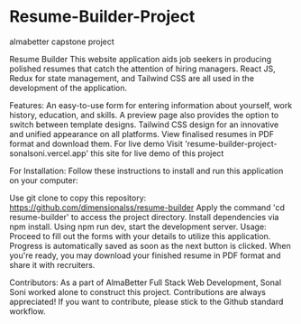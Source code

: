 # Resume-Builder-Project
 almabetter capstone project

Resume Builder
This website application aids job seekers in producing polished resumes that catch the attention of hiring managers. React JS, Redux for state management, and Tailwind CSS are all used in the development of the application.

Features:
An easy-to-use form for entering information about yourself, work history, education, and skills.
A preview page also provides the option to switch between template designs.
Tailwind CSS design for an innovative and unified appearance on all platforms.
View finalised resumes in PDF format and download them.
For live demo
Visit 'resume-builder-project-sonalsoni.vercel.app' this site for live demo of this project

For Installation:
Follow these instructions to install and run this application on your computer:

Use git clone to copy this repository: https://github.com/dimensionalss/resume-builder
Apply the command 'cd resume-builder' to access the project directory.
Install dependencies via npm install.
Using npm run dev, start the development server.
Usage:
Proceed to fill out the forms with your details to utilize this application. Progress is automatically saved as soon as the next button is clicked. When you're ready, you may download your finished resume in PDF format and share it with recruiters.

Contributors:
As a part of AlmaBetter Full Stack Web Development, Sonal Soni worked alone to construct this project. Contributions are always appreciated! If you want to contribute, please stick to the Github standard workflow.